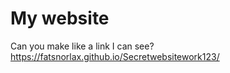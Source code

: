 # My website

Can you make like a link I can see?
https://fatsnorlax.github.io/Secretwebsitework123/
